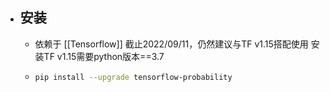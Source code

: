 - ## 安装
	- 依赖于 [[Tensorflow]]
	  截止2022/09/11，仍然建议与TF v1.15搭配使用
	  安装TF v1.15需要python版本==3.7
	- ```bash
	  pip install --upgrade tensorflow-probability
	  ```